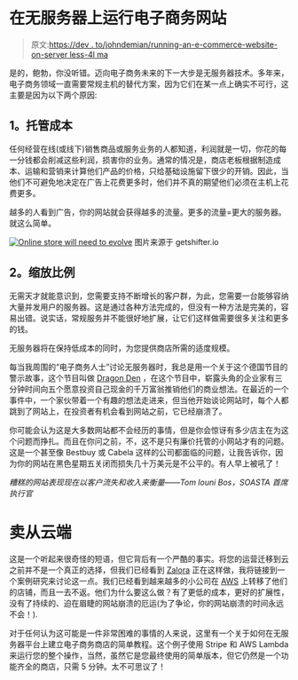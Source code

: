 # 在无服务器上运行电子商务网站

> 原文:[https://dev . to/johndemian/running-an-e-commerce-website-on-server less-4l ma](https://dev.to/johndemian/running-an-e-commerce-website-on-serverless-4lma)

是的，鲍勃，你没听错。迈向电子商务未来的下一大步是无服务器技术。多年来，电子商务领域一直需要常规主机的替代方案，因为它们在某一点上确实不可行，这主要是因为以下两个原因:

## [](#1-hosting-cost)1。托管成本

任何经营在线(或线下)销售商品或服务业务的人都知道，利润就是一切，你花的每一分钱都会削减这些利润，损害你的业务。通常的情况是，商店老板根据制造成本、运输和营销来计算他们产品的价格，只给基础设施留下很少的开销。因此，当他们不可避免地决定在广告上花费更多时，他们并不真的期望他们必须在主机上花费更多。

越多的人看到广告，你的网站就会获得越多的流量。更多的流量=更大的服务器。就这么简单。

[![Online store will need to evolve](../Images/db48b3eb5145bd83e44b3c675ef4e3c2.png)](https://res.cloudinary.com/practicaldev/image/fetch/s--7ofw-ISu--/c_limit%2Cf_auto%2Cfl_progressive%2Cq_auto%2Cw_880/https://i.imgur.com/WopDvYB.png) 
图片来源于 getshifter.io

## [](#2-scaling)2。缩放比例

无需天才就能意识到，您需要支持不断增长的客户群，为此，您需要一台能够容纳大量并发用户的服务器。这是通过各种方法完成的，但没有一种方法是完美的，容易出错。说实话，常规服务并不能很好地扩展，让它们这样做需要很多关注和更多的钱。

无服务器将在保持低成本的同时，为您提供商店所需的适度规模。

每当我周围的“电子商务人士”讨论无服务器时，我总是用一个关于这个德国节目的警示故事，这个节目叫做 [Dragon Den](https://www.bbc.co.uk/programmes/p05yffn3) ，在这个节目中，崭露头角的企业家有三分钟时间向五个愿意投资自己现金的千万富翁推销他们的商业想法。在最近的一个事件中，一个家伙带着一个有趣的想法走进来，但当他开始谈论网站时，每个人都跳到了网站上，在投资者有机会看到网站之前，它已经崩溃了。

你可能会认为这是大多数网站都不会经历的事情，但是你会惊讶有多少店主在为这个问题而挣扎。而且在你问之前，不，这不是只有廉价托管的小网站才有的问题。这是一个甚至像 Bestbuy 或 Cabela 这样的公司都面临的问题，让我告诉你，因为你的网站在黑色星期五关闭而损失几十万美元是不公平的。有人早上被吼了！

*糟糕的网站表现现在以客户流失和收入来衡量——Tom louni Bos，SOASTA 首席执行官*

# [](#selling-from-the-cloud)卖从云端

这是一个听起来很奇怪的短语，但它背后有一个严酷的事实。将您的运营迁移到云之前并不是一个真正的选择，但我们已经看到 [Zalora](http://zalora.com/) 正在这样做，我将链接到一个案例研究来讨论这一点。我们已经看到越来越多的小公司在 [AWS](https://dashbird.io/blog/serverless-aws-lambda-terms-meanings/) 上转移了他们的店铺，而且一去不返。他们为什么要这么做？有了更低的成本，更好的扩展性，没有了持续的、迫在眉睫的网站崩溃的厄运(为了争论，你的网站崩溃的时间永远不会！).

对于任何认为这可能是一件非常困难的事情的人来说，这里有一个关于如何在无服务器平台上建立电子商务商店的简单教程。这个例子使用 Stripe 和 AWS Lambda 来运行您的整个操作，当然，虽然它是您最终使用的简单版本，但它仍然是一个功能齐全的商店，只需 5 分钟。太不可思议了！